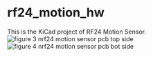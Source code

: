 # rf24_motion_hw  

This is the KiCad project of RF24 Motion Sensor.</br>
![figure 3 nrf24 motion sensor pcb top side](https://user-images.githubusercontent.com/18566178/26937954-1fa2b382-4c73-11e7-97c1-7776473bbee4.png)
![figure 4 nrf24 motion sensor pcb bot side](https://user-images.githubusercontent.com/18566178/26937955-1fa89ad6-4c73-11e7-9324-d6f213a15b50.png)
